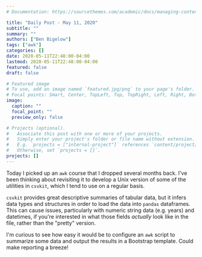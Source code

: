 ```yaml
---
# Documentation: https://sourcethemes.com/academic/docs/managing-content/

title: "Daily Post - May 11, 2020"
subtitle: ""
summary: ""
authors: ["Ben Bigelow"]
tags: ["awk"]
categories: []
date: 2020-05-11T22:48:00-04:00
lastmod: 2020-05-11T22:48:00-04:00
featured: false
draft: false

# Featured image
# To use, add an image named `featured.jpg/png` to your page's folder.
# Focal points: Smart, Center, TopLeft, Top, TopRight, Left, Right, BottomLeft, Bottom, BottomRight.
image:
  caption: ""
  focal_point: ""
  preview_only: false

# Projects (optional).
#   Associate this post with one or more of your projects.
#   Simply enter your project's folder or file name without extension.
#   E.g. `projects = ["internal-project"]` references `content/project/deep-learning/index.md`.
#   Otherwise, set `projects = []`.
projects: []
---
```


Today I picked up an `awk` course that I dropped several months back. I've been thinking about revisiting it to develop a Unix version of some of the utilities in `csvkit`, which I tend to use on a regular basis. 

`csvkit` provides great descriptive summaries of tabular data, but it infers data types and structures in order to load the data into `pandas` dataframes. This can cause issues, particularly with numeric string data (e.g. years) and datetimes, if you're interested in what those fields _actually_ look like in the file, rather than the "pretty" version.

I'm curious to see how easy it would be to configure an `awk` script to summarize some data and output the results in a Bootstrap template. Could make reporting a breeze!